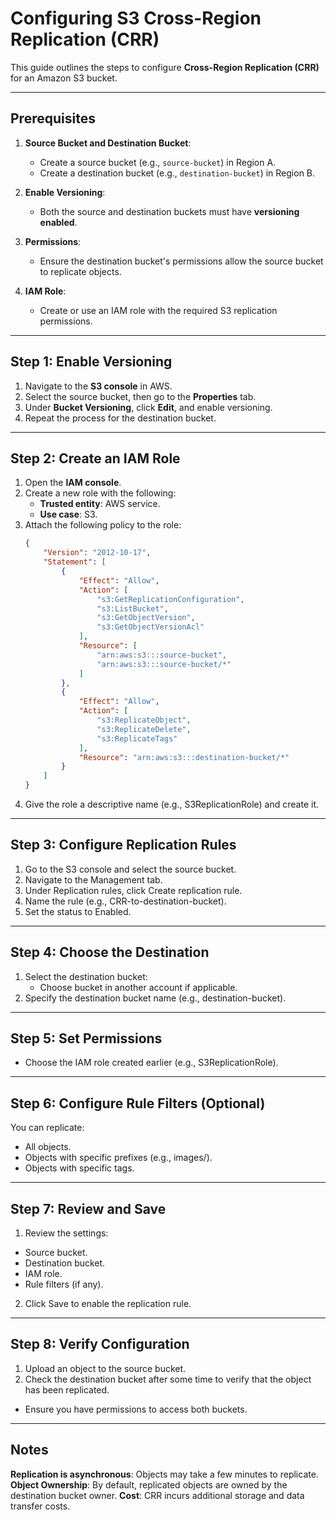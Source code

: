 # Configuring S3 Cross-Region Replication (CRR)

This guide outlines the steps to configure **Cross-Region Replication (CRR)** for an Amazon S3 bucket.

---

## Prerequisites
1. **Source Bucket and Destination Bucket**:
   - Create a source bucket (e.g., `source-bucket`) in Region A.
   - Create a destination bucket (e.g., `destination-bucket`) in Region B.

2. **Enable Versioning**:
   - Both the source and destination buckets must have **versioning enabled**.

3. **Permissions**:
   - Ensure the destination bucket's permissions allow the source bucket to replicate objects.

4. **IAM Role**:
   - Create or use an IAM role with the required S3 replication permissions.

---

## Step 1: Enable Versioning
1. Navigate to the **S3 console** in AWS.
2. Select the source bucket, then go to the **Properties** tab.
3. Under **Bucket Versioning**, click **Edit**, and enable versioning.
4. Repeat the process for the destination bucket.

---

## Step 2: Create an IAM Role
1. Open the **IAM console**.
2. Create a new role with the following:
   - **Trusted entity**: AWS service.
   - **Use case**: S3.
3. Attach the following policy to the role:
   ```json
   {
       "Version": "2012-10-17",
       "Statement": [
           {
               "Effect": "Allow",
               "Action": [
                   "s3:GetReplicationConfiguration",
                   "s3:ListBucket",
                   "s3:GetObjectVersion",
                   "s3:GetObjectVersionAcl"
               ],
               "Resource": [
                   "arn:aws:s3:::source-bucket",
                   "arn:aws:s3:::source-bucket/*"
               ]
           },
           {
               "Effect": "Allow",
               "Action": [
                   "s3:ReplicateObject",
                   "s3:ReplicateDelete",
                   "s3:ReplicateTags"
               ],
               "Resource": "arn:aws:s3:::destination-bucket/*"
           }
       ]
   }

4. Give the role a descriptive name (e.g., S3ReplicationRole) and create it.
---
## Step 3: Configure Replication Rules
1. Go to the S3 console and select the source bucket.
2. Navigate to the Management tab.
3. Under Replication rules, click Create replication rule.
4. Name the rule (e.g., CRR-to-destination-bucket).
5. Set the status to Enabled.

---
## Step 4: Choose the Destination
1. Select the destination bucket:
   - Choose bucket in another account if applicable.
2. Specify the destination bucket name (e.g., destination-bucket).
---
## Step 5: Set Permissions

- Choose the IAM role created earlier (e.g., S3ReplicationRole).
---
## Step 6: Configure Rule Filters (Optional)
You can replicate:
- All objects.
- Objects with specific prefixes (e.g., images/).
- Objects with specific tags.
---
## Step 7: Review and Save
1. Review the settings:
 - Source bucket.
 - Destination bucket.
 - IAM role.
 - Rule filters (if any).
2. Click Save to enable the replication rule.

---
## Step 8: Verify Configuration
1. Upload an object to the source bucket.
2. Check the destination bucket after some time to verify that the object has been replicated.
 - Ensure you have permissions to access both buckets.
---
## Notes
**Replication is asynchronous**: Objects may take a few minutes to replicate.
**Object Ownership**: By default, replicated objects are owned by the destination bucket owner.
**Cost**: CRR incurs additional storage and data transfer costs.
